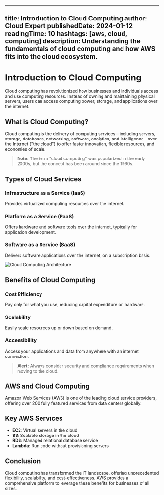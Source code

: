 
---
title: Introduction to Cloud Computing
author: Cloud Expert
publishedDate: 2024-01-12
readingTime: 10
hashtags: [aws, cloud, computing]
description: Understanding the fundamentals of cloud computing and how AWS fits into the cloud ecosystem.
---

# Introduction to Cloud Computing

Cloud computing has revolutionized how businesses and individuals access and use computing resources. Instead of owning and maintaining physical servers, users can access computing power, storage, and applications over the internet.

## What is Cloud Computing?

Cloud computing is the delivery of computing services—including servers, storage, databases, networking, software, analytics, and intelligence—over the Internet ("the cloud") to offer faster innovation, flexible resources, and economies of scale.

> **Note:** The term "cloud computing" was popularized in the early 2000s, but the concept has been around since the 1960s.

## Types of Cloud Services

### Infrastructure as a Service (IaaS)
Provides virtualized computing resources over the internet.

### Platform as a Service (PaaS)
Offers hardware and software tools over the internet, typically for application development.

### Software as a Service (SaaS)
Delivers software applications over the internet, on a subscription basis.

![Cloud Computing Architecture](/api/placeholder/800/400)

## Benefits of Cloud Computing

### Cost Efficiency
Pay only for what you use, reducing capital expenditure on hardware.

### Scalability
Easily scale resources up or down based on demand.

### Accessibility
Access your applications and data from anywhere with an internet connection.

> **Alert:** Always consider security and compliance requirements when moving to the cloud.

## AWS and Cloud Computing

Amazon Web Services (AWS) is one of the leading cloud service providers, offering over 200 fully featured services from data centers globally.

## Key AWS Services

- **EC2**: Virtual servers in the cloud
- **S3**: Scalable storage in the cloud
- **RDS**: Managed relational database service
- **Lambda**: Run code without provisioning servers

## Conclusion

Cloud computing has transformed the IT landscape, offering unprecedented flexibility, scalability, and cost-effectiveness. AWS provides a comprehensive platform to leverage these benefits for businesses of all sizes.
